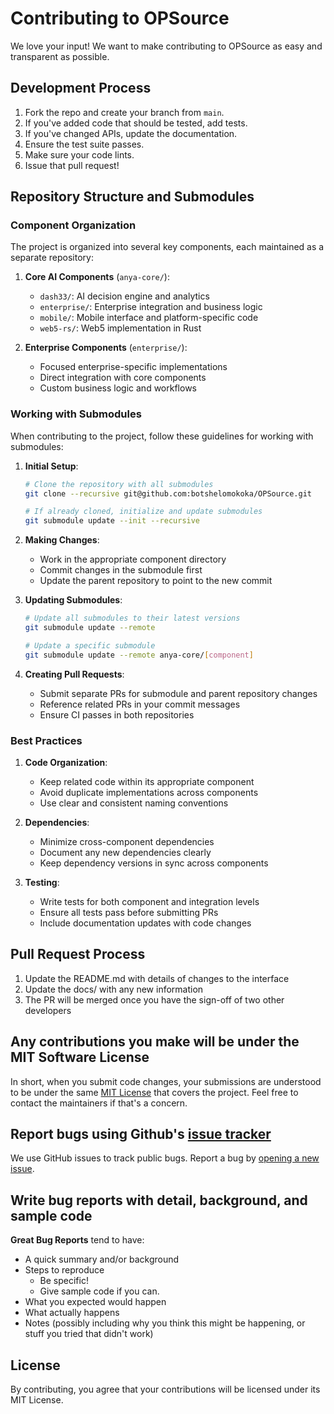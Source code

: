 # Contributing to OPSource

We love your input! We want to make contributing to OPSource as easy and transparent as possible.

## Development Process

1. Fork the repo and create your branch from `main`.
2. If you've added code that should be tested, add tests.
3. If you've changed APIs, update the documentation.
4. Ensure the test suite passes.
5. Make sure your code lints.
6. Issue that pull request!

## Repository Structure and Submodules

### Component Organization

The project is organized into several key components, each maintained as a separate repository:

1. **Core AI Components** (`anya-core/`):
   - `dash33/`: AI decision engine and analytics
   - `enterprise/`: Enterprise integration and business logic
   - `mobile/`: Mobile interface and platform-specific code
   - `web5-rs/`: Web5 implementation in Rust

2. **Enterprise Components** (`enterprise/`):
   - Focused enterprise-specific implementations
   - Direct integration with core components
   - Custom business logic and workflows

### Working with Submodules

When contributing to the project, follow these guidelines for working with submodules:

1. **Initial Setup**:
   ```bash
   # Clone the repository with all submodules
   git clone --recursive git@github.com:botshelomokoka/OPSource.git
   
   # If already cloned, initialize and update submodules
   git submodule update --init --recursive
   ```

2. **Making Changes**:
   - Work in the appropriate component directory
   - Commit changes in the submodule first
   - Update the parent repository to point to the new commit

3. **Updating Submodules**:
   ```bash
   # Update all submodules to their latest versions
   git submodule update --remote
   
   # Update a specific submodule
   git submodule update --remote anya-core/[component]
   ```

4. **Creating Pull Requests**:
   - Submit separate PRs for submodule and parent repository changes
   - Reference related PRs in your commit messages
   - Ensure CI passes in both repositories

### Best Practices

1. **Code Organization**:
   - Keep related code within its appropriate component
   - Avoid duplicate implementations across components
   - Use clear and consistent naming conventions

2. **Dependencies**:
   - Minimize cross-component dependencies
   - Document any new dependencies clearly
   - Keep dependency versions in sync across components

3. **Testing**:
   - Write tests for both component and integration levels
   - Ensure all tests pass before submitting PRs
   - Include documentation updates with code changes

## Pull Request Process

1. Update the README.md with details of changes to the interface
2. Update the docs/ with any new information
3. The PR will be merged once you have the sign-off of two other developers

## Any contributions you make will be under the MIT Software License

In short, when you submit code changes, your submissions are understood to be under the same [MIT License](http://choosealicense.com/licenses/mit/) that covers the project. Feel free to contact the maintainers if that's a concern.

## Report bugs using Github's [issue tracker](https://github.com/botshelomokoka/OPSource/issues)

We use GitHub issues to track public bugs. Report a bug by [opening a new issue](https://github.com/botshelomokoka/OPSource/issues/new/choose).

## Write bug reports with detail, background, and sample code

**Great Bug Reports** tend to have:

- A quick summary and/or background
- Steps to reproduce
  - Be specific!
  - Give sample code if you can.
- What you expected would happen
- What actually happens
- Notes (possibly including why you think this might be happening, or stuff you tried that didn't work)

## License

By contributing, you agree that your contributions will be licensed under its MIT License.
